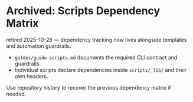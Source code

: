 # Archived: Scripts Dependency Matrix

retired 2025-10-28 — dependency tracking now lives alongside templates and automation guardrails.

- `guides/guide-scripts.md` documents the required CLI contract and guardrails.
- Individual scripts declare dependencies inside `scripts/_lib/` and their own headers.

Use repository history to recover the previous dependency matrix if needed.
